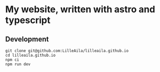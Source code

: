 # My website, written with astro and typescript

## Development

```
git clone git@github.com:LilleAila/lilleaila.github.io
cd lilleaila.github.io
npm ci
npm run dev
```
